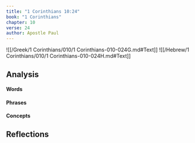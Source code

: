 ```yaml
---
title: "1 Corinthians 10:24"
book: "1 Corinthians"
chapter: 10
verse: 24
author: Apostle Paul
---
```

![[/Greek/1 Corinthians/010/1 Corinthians-010-024G.md#Text]]
![[/Hebrew/1 Corinthians/010/1 Corinthians-010-024H.md#Text]]

## Analysis

#### Words

#### Phrases

#### Concepts

## Reflections
